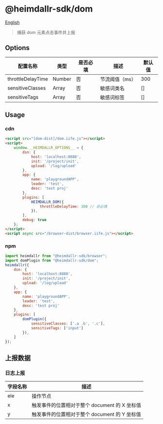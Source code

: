 # @heimdallr-sdk/dom

[English](./README_en.md)

> 捕获 dom 元素点击事件并上报

## Options

|配置名称|类型|是否必填|描述|默认值|
|-|-|-|-|-|
|throttleDelayTime|Number|否|节流阈值（ms）|300|
|sensitiveClasses|Array|否|敏感词类名|[]|
|sensitiveTags|Array|否|敏感词标签|[]|

## Usage

### cdn

```html
<script src="[dom-dist]/dom.iife.js"></script>
<script>
    window.__HEIMDALLR_OPTIONS__ = {
        dsn: {
            host: 'localhost:8888',
            init: '/project/init',
            upload: '/log/upload'
        },
        app: {
            name: 'playgroundAPP',
            leader: 'test',
            desc: 'test proj'
        },
        plugins: [
            HEIMDALLR_DOM({
                throttleDelayTime: 300 // 非必填
            }),
        ],
        debug: true
    };
</script>
<script async src="/browser-dist/browser.iife.js"></script>
```

### npm

```js
import heimdallr from "@heimdallr-sdk/browser";
import domPlugin from "@heimdallr-sdk/dom";
heimdallr({
    dsn: {
        host: 'localhost:8888',
        init: '/project/init',
        upload: '/log/upload'
    },
    app: {
        name: 'playgroundAPP',
        leader: 'test',
        desc: 'test proj'
    },
    plugins: [
        domPlugin({
            sensitiveClasses: ['.a .b', '.c'],
            sensitiveTags: ['input']
        }),
    ]
});
```

## 上报数据

### 日志上报

|字段名称|描述|
|-|-|
|ele|操作节点|
|x|触发事件的位置相对于整个 document 的 X 坐标值|
|y|触发事件的位置相对于整个 document 的 Y 坐标值|
